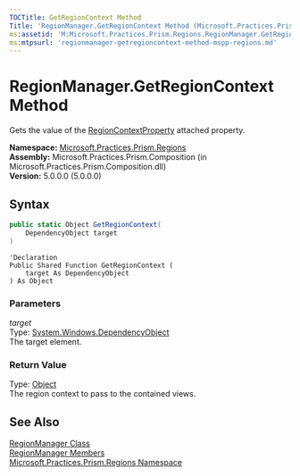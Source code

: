```yaml
---
TOCTitle: GetRegionContext Method
Title: 'RegionManager.GetRegionContext Method (Microsoft.Practices.Prism.Regions)'
ms:assetid: 'M:Microsoft.Practices.Prism.Regions.RegionManager.GetRegionContext(System.Windows.DependencyObject)'
ms:mtpsurl: 'regionmanager-getregioncontext-method-mspp-regions.md'
---
```


# RegionManager.GetRegionContext Method

Gets the value of the [RegionContextProperty](/patterns-practices/reference/regionmanager-regioncontextproperty-field-mspp-regions) attached property.

**Namespace:** [Microsoft.Practices.Prism.Regions](/patterns-practices/reference/mspp-regions-namespace)  
**Assembly:** Microsoft.Practices.Prism.Composition (in Microsoft.Practices.Prism.Composition.dll)  
**Version:** 5.0.0.0 (5.0.0.0)

## Syntax

```C#
public static Object GetRegionContext(
	DependencyObject target
)
```

```VB
'Declaration
Public Shared Function GetRegionContext ( 
	target As DependencyObject
) As Object
```

### Parameters

*target*  
Type: [System.Windows.DependencyObject](http://msdn.microsoft.com/en-us/library/ms589309)  
The target element.

### Return Value

Type: [Object](http://msdn.microsoft.com/en-us/library/e5kfa45b)  
The region context to pass to the contained views.

## See Also

[RegionManager Class](/patterns-practices/reference/regionmanager-class-mspp-regions)  
[RegionManager Members](/patterns-practices/reference/regionmanager-members-mspp-regions)  
[Microsoft.Practices.Prism.Regions Namespace](/patterns-practices/reference/mspp-regions-namespace)  